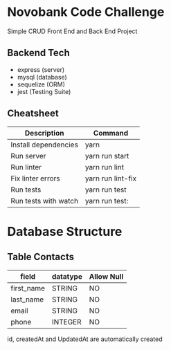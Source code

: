 # Novobank Code Challenge

Simple CRUD Front End and Back End Project

## Backend Tech
- express (server)
- mysql (database)
- sequelize (ORM)
- jest (Testing Suite)

## Cheatsheet

Description | Command
------------| -------
Install dependencies | yarn
Run server | yarn run start
Run linter | yarn run lint
Fix linter errors | yarn run lint-fix
Run tests | yarn run test
Run tests with watch | yarn run test:

# Database Structure

## Table Contacts

field | datatype | Allow Null
------| -------- | ----------
first_name | STRING | NO
last_name | STRING | NO
email | STRING | NO
phone | INTEGER | NO

id, createdAt and UpdatedAt are automatically created


